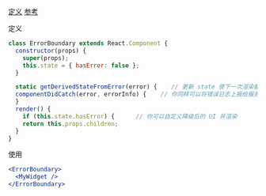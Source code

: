 [定义](https://zh-hans.reactjs.org/docs/error-boundaries.html)
[参考](https://codepen.io/gaearon/pen/wqvxGa?editors=0010)

定义

```js
class ErrorBoundary extends React.Component {
  constructor(props) {
    super(props);
    this.state = { hasError: false };
  }

  static getDerivedStateFromError(error) {    // 更新 state 使下一次渲染能够显示降级后的 UI    return { hasError: true };  }
  componentDidCatch(error, errorInfo) {    // 你同样可以将错误日志上报给服务器    logErrorToMyService(error, errorInfo); 
  }
  render() {
    if (this.state.hasError) {      // 你可以自定义降级后的 UI 并渲染      return <h1>Something went wrong.</h1>;    }
    return this.props.children; 
  }
}
```

使用

```jsx
<ErrorBoundary>
  <MyWidget />
</ErrorBoundary>
```